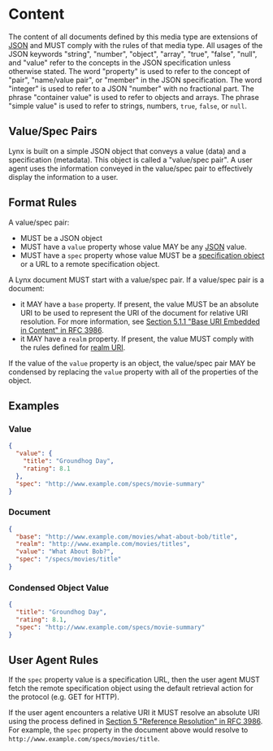# Content

The content of all documents defined by this media type are extensions of [JSON](#json) and MUST comply with the rules of that media type. All usages of the JSON keywords "string", "number", "object", "array", "true", "false", "null", and "value" refer to the concepts in the JSON specification unless otherwise stated. The word "property" is used to refer to the concept of "pair", "name/value pair", or "member" in the JSON specification. The word "integer" is used to refer to a JSON "number" with no fractional part. The phrase "container value" is used to refer to objects and arrays. The phrase "simple value" is used to refer to strings, numbers, `true`, `false`, or `null`.

## Value/Spec Pairs

Lynx is built on a simple JSON object that conveys a value (data) and a specification (metadata). This object is called a "value/spec pair". A user agent uses the information conveyed in the value/spec pair to effectively display the information to a user.

## Format Rules

A value/spec pair:

- MUST be a JSON object
- MUST have a `value` property whose value MAY be any [JSON](#json) value.
- MUST have a `spec` property whose value MUST be a [specification object](#specifications) or a URL to a remote specification object.

A Lynx document MUST start with a value/spec pair. If a value/spec pair is a document:

  - it MAY have a `base` property. If present, the value MUST be an absolute URI to be used to represent the URI of the document for relative URI resolution. For more information, see [Section 5.1.1 "Base URI Embedded in Content" in RFC 3986](#rfc-3986).
  - it MAY have a `realm` property. If present, the value MUST comply with the rules defined for [realm URI](#realm-uri).

If the value of the `value` property is an object, the value/spec pair MAY be condensed by
replacing the `value` property with all of the properties of the object.

## Examples

### Value

```json
{
  "value": {
    "title": "Groundhog Day",
    "rating": 8.1
  },
  "spec": "http://www.example.com/specs/movie-summary"
}
```

### Document

```json
{
  "base": "http://www.example.com/movies/what-about-bob/title",
  "realm": "http://www.example.com/movies/titles",
  "value": "What About Bob?",
  "spec": "/specs/movies/title"
}
```

### Condensed Object Value

```json
{
  "title": "Groundhog Day",
  "rating": 8.1,
  "spec": "http://www.example.com/specs/movie-summary"
}
```

## User Agent Rules

If the `spec` property value is a specification URL, then the user agent MUST fetch the remote specification object using the default retrieval action for the protocol (e.g. GET for HTTP).

If the user agent encounters a relative URI it MUST resolve an absolute URI using the process defined in [Section 5 "Reference Resolution" in RFC 3986](#rfc-3986). For example, the `spec` property in the document above would resolve to `http://www.example.com/specs/movies/title`.
